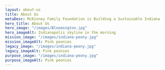 ```yaml
---
layout: about-us
title: About Us
metaDesc: McKinney Family Foundation is Building a Sustainable Indiana
hero_title: About Us
hero_image: "/images/Bloomington.jpg"
hero_imageAlt: Indianapolis skyline in the morning
mission_image: "/images/indiana-peony.jpg"
mission_imageAlt: Pink peonies
legacy_image: "/images/indiana-peony.jpg"
legacy_imageAlt: Pink peonies
purpose_image: "/images/indiana-peony.jpg"
purpose_imageAlt: Pink peonies
---
```

